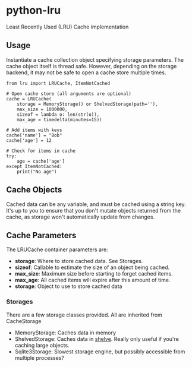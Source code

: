 python-lru
==========

Least Recently Used (LRU) Cache implementation


Usage
------

Instantiate a cache collection object specifying storage parameters.  The cache object
itself is thread safe.  However, depending on the storage backend, it may not be safe
to open a cache store multiple times.

    from lru import LRUCache, ItemNotCached

    # Open cache store (all arguments are optional)
    cache = LRUCache(
        storage = MemoryStorage() or ShelvedStorage(path=''),
        max_size = 1000000,
        sizeof = lambda o: len(str(o)),
        max_age = timedelta(minutes=15))
        
    # Add items with keys
    cache['name'] = "Bob"
    cache['age'] = 12
    
    # Check for items in cache
    try:
        age = cache['age']
    except ItemNotCached:
        print("No age")
        
        
Cache Objects
-------------

Cached data can be any variable, and must be cached using a string key.
It's up to you to ensure that you don't mutate objects returned from the cache, as
storage won't automatically update from changes.
        
        
Cache Parameters
----------------

The LRUCache container  parameters are:

 - **storage**: Where to store cached data.  See Storages.
 - **sizeof**: Callable to estimate the size of an object being cached.
 - **max_size**: Maximum size before starting to forget cached items.
 - **max_age**: All cached items will expire after this amount of time.
 - **storage**: Object to use to store cached data
 
### Storages

There are a few storage classes provided.  All are inherited from CacheStorage

 - MemoryStorage: Caches data in memory
 - ShelvedStorage: Caches data in [shelve](https://docs.python.org/3/library/shelve.html).  Really only useful if you're caching large objects.
 - Sqlite3Storage: Slowest storage engine, but possibly accessible from multiple processes?
 